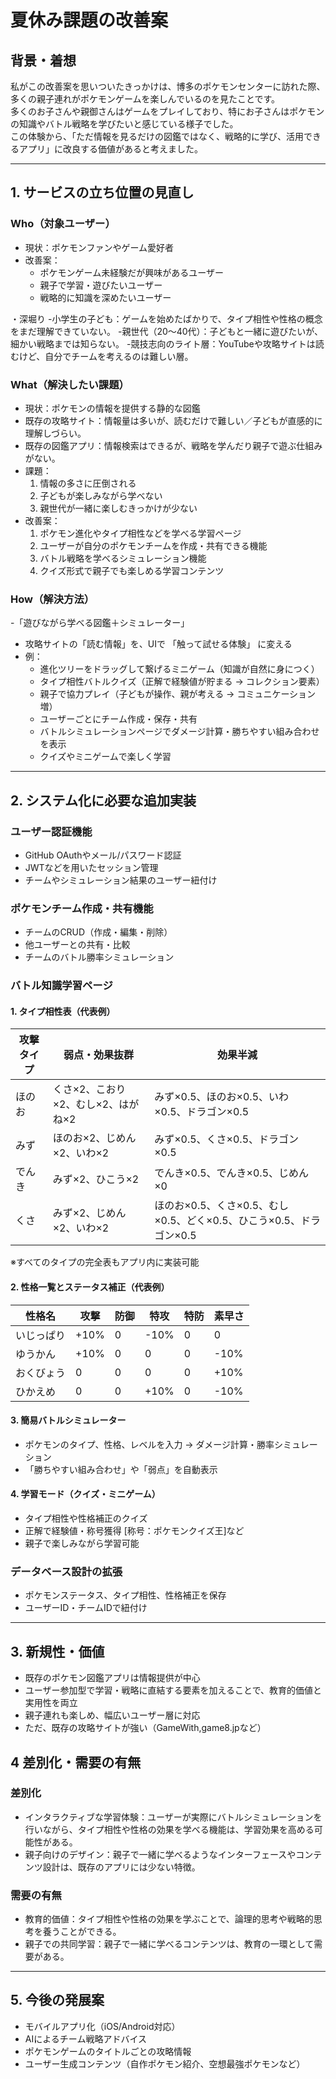 # 夏休み課題の改善案

## 背景・着想
私がこの改善案を思いついたきっかけは、博多のポケモンセンターに訪れた際、多くの親子連れがポケモンゲームを楽しんでいるのを見たことです。  
多くのお子さんや親御さんはゲームをプレイしており、特にお子さんはポケモンの知識やバトル戦略を学びたいと感じている様子でした。  
この体験から、「ただ情報を見るだけの図鑑ではなく、戦略的に学び、活用できるアプリ」に改良する価値があると考えました。

---

## 1. サービスの立ち位置の見直し

### Who（対象ユーザー）
- 現状：ポケモンファンやゲーム愛好者
- 改善案：
  - ポケモンゲーム未経験だが興味があるユーザー
  - 親子で学習・遊びたいユーザー
  - 戦略的に知識を深めたいユーザー
 
・深堀り
  -小学生の子ども：ゲームを始めたばかりで、タイプ相性や性格の概念をまだ理解できていない。
  -親世代（20〜40代）：子どもと一緒に遊びたいが、細かい戦略までは知らない。
  -競技志向のライト層：YouTubeや攻略サイトは読むけど、自分でチームを考えるのは難しい層。
  
### What（解決したい課題）
- 現状：ポケモンの情報を提供する静的な図鑑
- 既存の攻略サイト：情報量は多いが、読むだけで難しい／子どもが直感的に理解しづらい。
- 既存の図鑑アプリ：情報検索はできるが、戦略を学んだり親子で遊ぶ仕組みがない。
- 課題：
  1. 情報の多さに圧倒される
  2. 子どもが楽しみながら学べない
  3. 親世代が一緒に楽しむきっかけが少ない
- 改善案：
  1. ポケモン進化やタイプ相性などを学べる学習ページ
  2. ユーザーが自分のポケモンチームを作成・共有できる機能
  3. バトル戦略を学べるシミュレーション機能
  4. クイズ形式で親子でも楽しめる学習コンテンツ

### How（解決方法）
-「遊びながら学べる図鑑＋シミュレーター」
  - 攻略サイトの「読む情報」を、UIで 「触って試せる体験」 に変える
- 例：
  - 進化ツリーをドラッグして繋げるミニゲーム（知識が自然に身につく）
  - タイプ相性バトルクイズ（正解で経験値が貯まる → コレクション要素）
  - 親子で協力プレイ（子どもが操作、親が考える → コミュニケーション増）
  - ユーザーごとにチーム作成・保存・共有
  - バトルシミュレーションページでダメージ計算・勝ちやすい組み合わせを表示
  - クイズやミニゲームで楽しく学習

---

## 2. システム化に必要な追加実装

### ユーザー認証機能
- GitHub OAuthやメール/パスワード認証
- JWTなどを用いたセッション管理
- チームやシミュレーション結果のユーザー紐付け

### ポケモンチーム作成・共有機能
- チームのCRUD（作成・編集・削除）
- 他ユーザーとの共有・比較
- チームのバトル勝率シミュレーション


### バトル知識学習ページ

#### 1. タイプ相性表（代表例）
| 攻撃タイプ | 弱点・効果抜群 | 効果半減 |
|------------|----------------|-----------|
| ほのお     | くさ×2、こおり×2、むし×2、はがね×2 | みず×0.5、ほのお×0.5、いわ×0.5、ドラゴン×0.5 |
| みず       | ほのお×2、じめん×2、いわ×2 | みず×0.5、くさ×0.5、ドラゴン×0.5 |
| でんき     | みず×2、ひこう×2 | でんき×0.5、でんき×0.5、じめん×0 |
| くさ       | みず×2、じめん×2、いわ×2 | ほのお×0.5、くさ×0.5、むし×0.5、どく×0.5、ひこう×0.5、ドラゴン×0.5 |

※すべてのタイプの完全表もアプリ内に実装可能  

#### 2. 性格一覧とステータス補正（代表例）
| 性格名 | 攻撃 | 防御 | 特攻 | 特防 | 素早さ |
|--------|------|------|------|------|--------|
| いじっぱり | +10% | 0   | -10% | 0   | 0      |
| ゆうかん   | +10% | 0   | 0    | 0   | -10%   |
| おくびょう | 0    | 0   | 0    | 0   | +10%   |
| ひかえめ   | 0    | 0   | +10% | 0   | -10%   |

#### 3. 簡易バトルシミュレーター
- ポケモンのタイプ、性格、レベルを入力 → ダメージ計算・勝率シミュレーション  
- 「勝ちやすい組み合わせ」や「弱点」を自動表示

#### 4. 学習モード（クイズ・ミニゲーム）
- タイプ相性や性格補正のクイズ  
- 正解で経験値・称号獲得 [称号：ポケモンクイズ王]など
- 親子で楽しみながら学習可能

### データベース設計の拡張
- ポケモンステータス、タイプ相性、性格補正を保存  
- ユーザーID・チームIDで紐付け

---

## 3. 新規性・価値
- 既存のポケモン図鑑アプリは情報提供が中心  
- ユーザー参加型で学習・戦略に直結する要素を加えることで、教育的価値と実用性を両立  
- 親子連れも楽しめ、幅広いユーザー層に対応
- ただ、既存の攻略サイトが強い（GameWith,game8.jpなど）

## 4 差別化・需要の有無

### 差別化
- インタラクティブな学習体験：ユーザーが実際にバトルシミュレーションを行いながら、タイプ相性や性格の効果を学べる機能は、学習効果を高める可能性がある。
- 親子向けのデザイン：親子で一緒に学べるようなインターフェースやコンテンツ設計は、既存のアプリには少ない特徴。

### 需要の有無
- 教育的価値：タイプ相性や性格の効果を学ぶことで、論理的思考や戦略的思考を養うことができる。
- 親子での共同学習：親子で一緒に学べるコンテンツは、教育の一環として需要がある。


---

## 5. 今後の発展案
- モバイルアプリ化（iOS/Android対応）  
- AIによるチーム戦略アドバイス
- ポケモンゲームのタイトルごとの攻略情報
- ユーザー生成コンテンツ（自作ポケモン紹介、空想最強ポケモンなど）




